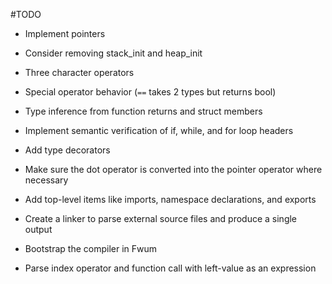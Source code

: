 #TODO
- Implement pointers

- Consider removing stack_init and heap_init

- Three character operators

- Special operator behavior (`==` takes 2 types but returns bool)

- Type inference from function returns and struct members

- Implement semantic verification of if, while, and for loop headers

- Add type decorators

- Make sure the dot operator is converted into the pointer operator where necessary

- Add top-level items like imports, namespace declarations, and exports

- Create a linker to parse external source files and produce a single output

- Bootstrap the compiler in Fwum

- Parse index operator and function call with left-value as an expression
